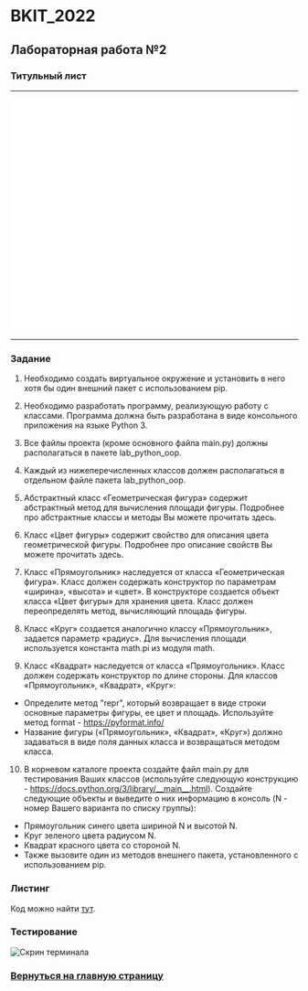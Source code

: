 # BKIT_2022
## Лабораторная работа №2
### Титульный лист
---
![titlePage](titlePage/titlePage.svg)

---
### Задание
1. Необходимо создать виртуальное окружение и установить в него хотя бы один внешний пакет с использованием pip.

2. Необходимо разработать программу, реализующую работу с классами. Программа должна быть разработана в виде консольного приложения на языке Python 3.

3. Все файлы проекта (кроме основного файла main.py) должны располагаться в пакете lab_python_oop.

4. Каждый из нижеперечисленных классов должен располагаться в отдельном файле пакета lab_python_oop.

5. Абстрактный класс «Геометрическая фигура» содержит абстрактный метод для вычисления площади фигуры. Подробнее про абстрактные классы и методы Вы можете прочитать здесь.

6. Класс «Цвет фигуры» содержит свойство для описания цвета геометрической фигуры. Подробнее про описание свойств Вы можете прочитать здесь.

7. Класс «Прямоугольник» наследуется от класса «Геометрическая фигура». Класс должен содержать конструктор по параметрам «ширина», «высота» и «цвет». В конструкторе создается объект класса «Цвет фигуры» для хранения цвета. Класс должен переопределять метод, вычисляющий площадь фигуры.

8. Класс «Круг» создается аналогично классу «Прямоугольник», задается параметр «радиус». Для вычисления площади используется константа math.pi из модуля math.

9. Класс «Квадрат» наследуется от класса «Прямоугольник». Класс должен содержать конструктор по длине стороны. Для классов «Прямоугольник», «Квадрат», «Круг»:

* Определите метод "repr", который возвращает в виде строки основные параметры фигуры, ее цвет и площадь. Используйте метод format - https://pyformat.info/
* Название фигуры («Прямоугольник», «Квадрат», «Круг») должно задаваться в виде поля данных класса и возвращаться методом класса.
10. В корневом каталоге проекта создайте файл main.py для тестирования Ваших классов (используйте следующую конструкцию - https://docs.python.org/3/library/__main__.html). Создайте следующие объекты и выведите о них информацию в консоль (N - номер Вашего варианта по списку группы):

* Прямоугольник синего цвета шириной N и высотой N.
* Круг зеленого цвета радиусом N.
* Квадрат красного цвета со стороной N.
* Также вызовите один из методов внешнего пакета, установленного с использованием pip.
### Листинг
Код можно найти [тут](/lab2.py).
### Тестирование
![Скрин терминала]()
### [Вернуться на главную страницу](https://github.com/NikolayB800H/BKIT_2022)